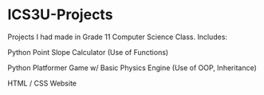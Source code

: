 # ICS3U-Projects
Projects I had made in Grade 11 Computer Science Class.
Includes:

Python Point Slope Calculator (Use of Functions)

Python Platformer Game w/ Basic Physics Engine (Use of OOP, Inheritance)

HTML / CSS Website


